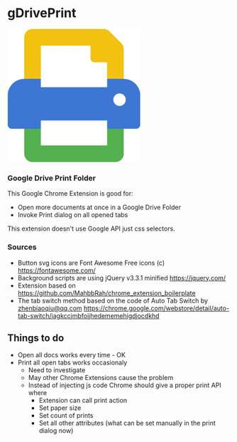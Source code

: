 # gDrivePrint
![Logo (icon)](icon.png?raw=true "Logo (icon)")
### Google Drive Print Folder

This Google Chrome Extension is good for:
* Open more documents at once in a Google Drive Folder
* Invoke Print dialog on all opened tabs

This extension doesn't use Google API just css selectors.

### Sources
* Button svg icons are Font Awesome Free icons (c) https://fontawesome.com/
* Background scripts are using jQuery v3.3.1 minified https://jquery.com/
* Extension based on https://github.com/MahbbRah/chrome_extension_boilerplate
* The tab switch method based on the code of Auto Tab Switch by zhenbiaoqiu@qq.com
 https://chrome.google.com/webstore/detail/auto-tab-switch/iagkccjmbfoijhedememehigdjocdkhd
 
 ## Things to do
 * Open all docs works every time - OK
 * Print all open tabs works occasionaly
    * Need to investigate
    * May other Chrome Extensions cause the problem
    * Instead of injecting js code Chrome should give a proper print API where
        * Extension can call print action
        * Set paper size
        * Set count of prints
        * Set all other attributes (what can be set manually in the print dialog now)